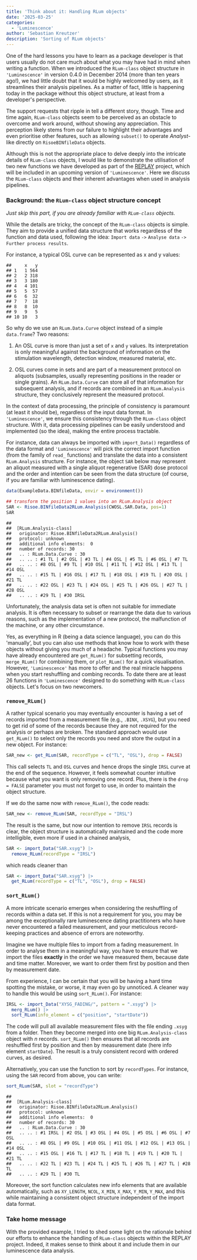 ```yaml
---
title: 'Think about it: Handling RLum objects'
date: '2025-03-25'
categories: 
  - 'Luminescence'
author: 'Sebastian Kreutzer'
description: 'Sorting of RLum objects'
---
```




One of the hard lessons you have to learn as a package developer is that users usually do not care much about what you may have had in mind when writing a function. When we introduced the `RLum-class` object structure in `'Luminescence'` in version 0.4.0 in December 2014 (more than ten years ago!), we had little doubt that it would be highly welcomed by users, as it streamlines their analysis pipelines. As a matter of fact, little is happening today in the package without this object structure, at least from a developer's perspective.

The support requests that ripple in tell a different story, though. Time and time again, `RLum-class` objects seem to be perceived as an obstacle to overcome and work around, without showing any appreciation. This perception likely stems from our failure to highlight their advantages and even prioritise other features, such as allowing `subset()` to operate *Analyst*-like directly on `RisoeBINfileData` objects.

Although this is not the appropriate place to delve deeply into the intricate details of `RLum-class` objects, I would like to demonstrate the utilisation of two new functions we have developed as part of the [REPLAY](http://localhost:4321/REPLAY-website/about/) project, which will
be included in an upcoming version of `'Luminescence'`. Here we discuss the `RLum-class` objects and their inherent advantages when used in analysis pipelines.

### Background: the `RLum-class` object structure concept

*Just skip this part, if you are already familiar with `RLum-class` objects.* 

While the details are tricky, the concept of the `RLum-class` objects is simple. They 
aim to provide a unified data structure that works regardless of the function and data used,
following the idea: `Import data` `->` `Analyse data` `->` `Further process results`. 

For instance, a typical OSL curve can be represented as x and y values:


```
##     x   y
## 1   1 564
## 2   2 318
## 3   3 180
## 4   4 101
## 5   5  57
## 6   6  32
## 7   7  18
## 8   8  10
## 9   9   5
## 10 10   3
```

So why do we use an `RLum.Data.Curve` object instead of a simple `data.frame`?
Two reasons: 

1. An OSL curve is more than just a set of `x` and `y` values. Its interpretation is only
meaningful against the background of information on the stimulation wavelength, detection window, measured material, etc. 

2. OSL curves come in sets and are part of a measurement protocol on aliquots (subsamples, usually representing  positions in the reader or single grains). An `RLum.Data.Curve` can store all of that
information for subsequent analysis, and if records are combined in an `RLum.Analysis` structure, they conclusively represent the measured protocol. 

In the context of data processing, the principle of consistency is paramount (at least it should be),
regardless of the input data format. In `'Luminescence'`, we ensure this consistency through the `RLum-class` object structure. With it, data processing pipelines can be easily understood and implemented (so the idea), making the entire process tractable.

For instance, data can always be imported with `import_Data()` regardless of the data format and `'Luminescence'` will pick the correct import function (from the family of `read_` functions) and translate the data into a consistent `RLum.Analysis` structure. For instance, the object `SAR` below may represent an aliquot measured with a single aliquot regenerative (SAR) dose protocol and the order and intention can be seen 
from the data structure (of course, if you are familiar with luminescence dating).


``` r
data(ExampleData.BINfileData, envir = environment())

## transform the position 1 values into an RLum.Analysis object
SAR <- Risoe.BINfileData2RLum.Analysis(CWOSL.SAR.Data, pos=1)
SAR
```

```
## 
##  [RLum.Analysis-class]
## 	 originator: Risoe.BINfileData2RLum.Analysis()
## 	 protocol: unknown
## 	 additional info elements:  0
## 	 number of records: 30
## 	 .. : RLum.Data.Curve : 30
## 	 .. .. : #1 TL | #2 OSL | #3 TL | #4 OSL | #5 TL | #6 OSL | #7 TL
## 	 .. .. : #8 OSL | #9 TL | #10 OSL | #11 TL | #12 OSL | #13 TL | #14 OSL
## 	 .. .. : #15 TL | #16 OSL | #17 TL | #18 OSL | #19 TL | #20 OSL | #21 TL
## 	 .. .. : #22 OSL | #23 TL | #24 OSL | #25 TL | #26 OSL | #27 TL | #28 OSL
## 	 .. .. : #29 TL | #30 IRSL
```

Unfortunately, the analysis data set is often not suitable for immediate analysis. It is often necessary to subset or rearrange the data due to various reasons, such as the implementation of a new protocol, the malfunction of the machine, or any other circumstance. 

Yes, as everything in R  (being a data science language), you can do this 'manually’, but you can also 
use methods that know how to work with these objects without giving you much of a headache.
Typical functions you may have already encountered are `get_RLum()` for subsetting records, `merge_RLum()` for
combining them, or `plot_RLum()` for a quick visualisation. 
However, `'Luminescence'` has more to offer and the real miracle happens when you start reshuffling and combing records. To date there are at least 26 functions in `'Luminescence'` designed to do something with `RLum-class` objects. 
Let's focus on two newcomers. 

### `remove_RLum()`

A rather typical scenario you may eventually encounter is having a set of records imported
from a measurement file (e.g., `.BINX`, `.XSYG`), but you need to get rid of some
of the records because they are not required for the analysis or perhaps are
broken. The standard approach would use `get_RLum()` to select only the records you need
and store the output in a new object. For instance:


``` r
SAR_new <- get_RLum(SAR, recordType = c("TL", "OSL"), drop = FALSE)
```

This call selects `TL` and `OSL` curves and hence drops the single `IRSL` curve at the end of the sequence. 
However, it feels somewhat counter intuitive because what you want is only removing one
record. Plus, there is the `drop = FALSE` parameter you must not forget to use,
in order to maintain the object structure.

If we do the same now with `remove_RLum()`, the code reads:


``` r
SAR_new <- remove_RLum(SAR, recordType = "IRSL")
```

The result is the same, but now our intention to remove `IRSL` records is clear,
the object structure is automatically maintained and the code more intelligible,
even more if used in a chained analysis,


``` r
SAR <- import_Data("SAR.xsyg") |>
  remove_RLum(recordType = "IRSL")
```

which reads cleaner than


``` r
SAR <- import_Data("SAR.xsyg") |>
  get_RLum(recordType = c("TL", "OSL"), drop = FALSE)
```

### `sort_RLum()`

A more intricate scenario emerges when considering the reshuffling of records within a data set.
If this is not a requirement for you, you may be among the exceptionally rare luminescence dating practitioners who have never encountered a failed measurement, and your meticulous record-keeping practices and absence of errors are noteworthy.

Imagine we have multiple files to import from a fading measurement. In order
to analyse them in a meaningful way, you have to ensure that we import the files **exactly** in the order we 
have measured them, because date and time matter. Moreover, we want to order them
first by position and then by measurement date.

From experience, I can be certain that you will be having a hard time spotting
the mistake, or worse, it may even go by unnoticed. A cleaner way to handle this would 
be using `sort_RLum()`. For instance:


``` r
IRSL <- import_Data("XYSG_FADING/", pattern = ".xsyg") |>
  merg_RLum() |> 
  sort_RLum(info_element = c("position", "startDate"))
```

The code will pull all available measurement files with the file ending `.xsyg` from
a folder. Then they become merged into one big `RLum.Analysis-class` object with *n* records. 
`sort_RLum()` then ensures that all records are reshuffled first by position and then by measurement
date (here info element `startDate`). The result is a truly consistent record with ordered curves,
as desired.

Alternatively, you can use the function to sort by `recordTypes`. For instance,
using the `SAR` record from above, you can write:


``` r
sort_RLum(SAR, slot = "recordType")
```

```
## 
##  [RLum.Analysis-class]
## 	 originator: Risoe.BINfileData2RLum.Analysis()
## 	 protocol: unknown
## 	 additional info elements:  0
## 	 number of records: 30
## 	 .. : RLum.Data.Curve : 30
## 	 .. .. : #1 IRSL | #2 OSL | #3 OSL | #4 OSL | #5 OSL | #6 OSL | #7 OSL
## 	 .. .. : #8 OSL | #9 OSL | #10 OSL | #11 OSL | #12 OSL | #13 OSL | #14 OSL
## 	 .. .. : #15 OSL | #16 TL | #17 TL | #18 TL | #19 TL | #20 TL | #21 TL
## 	 .. .. : #22 TL | #23 TL | #24 TL | #25 TL | #26 TL | #27 TL | #28 TL
## 	 .. .. : #29 TL | #30 TL
```

Moreover, the sort function calculates new info elements that are available automatically,
such as `XY_LENGTH`, `NCOL`, `X_MIN`, `X_MAX`, `Y_MIN`, `Y_MAX`, and this
while maintaining a consistent object structure independent of the import data format.

### Take home message

With the provided example, I tried to shed some light on the rationale behind our 
efforts to enhance the handling of `RLum-class` objects within the REPLAY project. 
Indeed, it makes sense to think about it and include them in our luminescence data analysis. 

